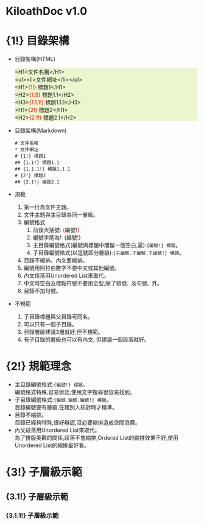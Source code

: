 <style>
.red{color:red
}
</style>
# KiloathDoc v1.0
# {1!} 目錄架構
* 目錄架構(HTML)
  <div style=white-space:pre;background-color:#eaf6ce>&lt;H1&gt;文件名稱&lt;/H1&gt;
  &lt;ul&gt;&lt;li&gt;文件網址&lt;/li&gt;&lt;/ul&gt;
  &lt;H1&gt;<span class="red">{1!}</span> 標題1&lt;/H1&gt;
  &lt;H2&gt;<span class="red">{1.1!}</span> 標題1.1&lt;/H2&gt;
  &lt;H3&gt;<span class="red">{1.1.1!}</span> 標題1.1.1&lt;/H3&gt;
  &lt;H1&gt;<span class="red">{2!}</span> 標題2&lt;/H1&gt;
  &lt;H2&gt;<span class="red">{2.1!}</span> 標題2.1&lt;/H2&gt;
  </div>
* 目錄架構(Markdown)  
  ```
  # 文件名稱
  * 文件網址
  # {1!} 標題1
  ## {1.1!} 標題1.1
  ## {1.1.1!} 標題1.1.1
  # {2!} 標題2
  ## {2.1!} 標題2.1
  ```

* 規範
  1. 第一行為文件主題。
  2. 文件主題與主目錄為同一層級。
  3. 編號格式
     1. 前後大括號: <span class="red">{</span>編號!<span class="red">}</span>
     2. 編號字尾為!: {編號<span class="red">!</span>}
     3. 主目錄編號格式(編號與標題中間留一個空白,最):`{編號!} 標題`。
     4. 子目錄編號格式(以逗號區分層級):`{主編號.子編號.子編號!} 標題`。
  5. 目錄不縮排。內文要縮排。
  6. 編號用阿拉伯數字不要中文或其他編號。
  7. 內文段落用Unordered List來取代。
  8. 中文時空白及標點符號不要用全型,除了頓號`、`及句號`。`外。
  9. 目錄不加句號。

* 不規範
  1. 子目錄標題與父目錄可同名。
  2. 可以只有一個子目錄。
  3. 目錄層級建議3層就好,但不規範。
  4. 有子目錄的層級也可以有內文, 但建議一個段落就好。

# {2!} 規範理念
- 主目錄編號格式:`{編號!} 標題`。  
  編號格式特殊,容易辦認,使用文字搜尋很容易找到。
- 子目錄編號格式:`{編號.編號.編號!} 標題`。  
  目錄編號要有層級,在跟別人核對時才精準。
- 目錄不縮排。  
  目錄已經夠特殊,很好辦認,沒必要縮排造成空間浪費。
- 內文段落用Unordered List來取代。  
  為了排版美觀的關係,段落不會縮排,Ordered List的縮排效果不好,使用Unordered List的縮排最好看。

# {3!} 子層級示範

## {3.1!} 子層級示範

### {3.1.1!} 子層級示範
